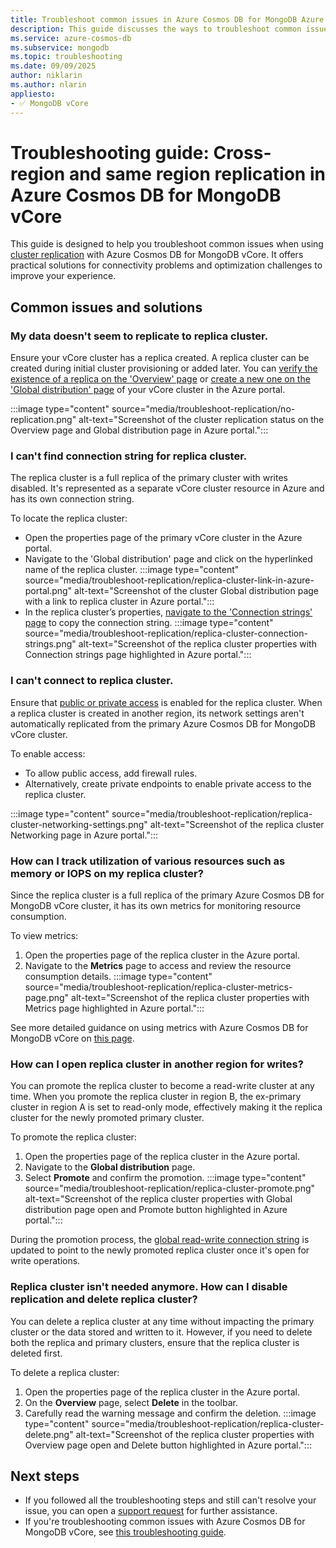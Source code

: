 ```yaml
---
title: Troubleshoot common issues in Azure Cosmos DB for MongoDB Azure Cosmos DB for MongoDB vCore replication
description: This guide discusses the ways to troubleshoot common issues encountered in Azure Cosmos DB for MongoDB Azure Cosmos DB for MongoDB vCore replication.
ms.service: azure-cosmos-db
ms.subservice: mongodb
ms.topic: troubleshooting
ms.date: 09/09/2025
author: niklarin
ms.author: nlarin
appliesto:
- ✅ MongoDB vCore
---
```


# Troubleshooting guide: Cross-region and same region replication in Azure Cosmos DB for MongoDB vCore

This guide is designed to help you troubleshoot common issues when using [cluster replication](./cross-region-replication.md) with Azure Cosmos DB for MongoDB vCore. It offers practical solutions for connectivity problems and optimization challenges to improve your experience.

## Common issues and solutions
### My data doesn't seem to replicate to replica cluster.
Ensure your vCore cluster has a replica created. A replica cluster can be created during initial cluster provisioning or added later. You can [verify the existence of a replica on the 'Overview' page](./how-to-cluster-replica.md#check-cluster-replication-role-and-replication-region) or [create a new one on the 'Global distribution' page](./how-to-cluster-replica.md#enable-cross-region-replication) of your vCore cluster in the Azure portal.

:::image type="content" source="media/troubleshoot-replication/no-replication.png" alt-text="Screenshot of the cluster replication status on the Overview page and Global distribution page in Azure portal.":::

### I can't find connection string for replica cluster.
The replica cluster is a full replica of the primary cluster with writes disabled. It's represented as a separate vCore cluster resource in Azure and has its own connection string.

To locate the replica cluster:

- Open the properties page of the primary vCore cluster in the Azure portal.
- Navigate to the 'Global distribution' page and click on the hyperlinked name of the replica cluster.
    :::image type="content" source="media/troubleshoot-replication/replica-cluster-link-in-azure-portal.png" alt-text="Screenshot of the cluster Global distribution page with a link to replica cluster in Azure portal.":::
- In the replica cluster’s properties, [navigate to the 'Connection strings' page](./how-to-cluster-replica.md#use-connection-strings) to copy the connection string.
    :::image type="content" source="media/troubleshoot-replication/replica-cluster-connection-strings.png" alt-text="Screenshot of the replica cluster properties with Connection strings page highlighted in Azure portal.":::

### I can't connect to replica cluster.
Ensure that [public or private access](./security.md#network-security-options) is enabled for the replica cluster. When a replica cluster is created in another region, its network settings aren't automatically replicated from the primary Azure Cosmos DB for MongoDB vCore cluster.  

To enable access:  
- To allow public access, add firewall rules.  
- Alternatively, create private endpoints to enable private access to the replica cluster.  

:::image type="content" source="media/troubleshoot-replication/replica-cluster-networking-settings.png" alt-text="Screenshot of the replica cluster Networking page in Azure portal.":::

### How can I track utilization of various resources such as memory or IOPS on my replica cluster?
Since the replica cluster is a full replica of the primary Azure Cosmos DB for MongoDB vCore cluster, it has its own metrics for monitoring resource consumption.  

To view metrics:  
1. Open the properties page of the replica cluster in the Azure portal.  
1. Navigate to the **Metrics** page to access and review the resource consumption details.
    :::image type="content" source="media/troubleshoot-replication/replica-cluster-metrics-page.png" alt-text="Screenshot of the replica cluster properties with Metrics page highlighted in Azure portal.":::

See more detailed guidance on using metrics with Azure Cosmos DB for MongoDB vCore on [this page](./monitor-metrics.md).

### How can I open replica cluster in another region for writes?
You can promote the replica cluster to become a read-write cluster at any time. When you promote the replica cluster in region B, the ex-primary cluster in region A is set to read-only mode, effectively making it the replica cluster for the newly promoted primary cluster.  

To promote the replica cluster:  
1. Open the properties page of the replica cluster in the Azure portal.  
1. Navigate to the **Global distribution** page.  
1. Select **Promote** and confirm the promotion.
    :::image type="content" source="media/troubleshoot-replication/replica-cluster-promote.png" alt-text="Screenshot of the replica cluster properties with Global distribution page open and Promote button highlighted in Azure portal.":::

During the promotion process, the [global read-write connection string](./how-to-cluster-replica.md#use-connection-strings) is updated to point to the newly promoted replica cluster once it's open for write operations.

### Replica cluster isn't needed anymore. How can I disable replication and delete replica cluster?
You can delete a replica cluster at any time without impacting the primary cluster or the data stored and written to it. However, if you need to delete both the replica and primary clusters, ensure that the replica cluster is deleted first.

To delete a replica cluster:
1. Open the properties page of the replica cluster in the Azure portal.
1. On the **Overview** page, select **Delete** in the toolbar.
1. Carefully read the warning message and confirm the deletion.
    :::image type="content" source="media/troubleshoot-replication/replica-cluster-delete.png" alt-text="Screenshot of the replica cluster properties with Overview page open and Delete button highlighted in Azure portal.":::

## Next steps
- If you followed all the troubleshooting steps and still can't resolve your issue, you can open a [support request](https://azure.microsoft.com/support/create-ticket/) for further assistance.
- If you're troubleshooting common issues with Azure Cosmos DB for MongoDB vCore, see [this troubleshooting guide](./troubleshoot-common-issues.md).